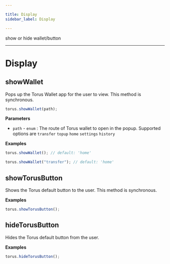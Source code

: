 ```yaml
---

title: Display
sidebar_label: Display

---
```



show or hide wallet/button

---

# Display

## showWallet

Pops up the Torus Wallet app for the user to view. This method is synchronous.

```javascript
torus.showWallet(path);
```

**Parameters**

* `path` - `enum` : The route of Torus wallet to open in the popup. Supported options are `transfer` `topup` `home` `settings` `history`

**Examples**

```javascript
torus.showWallet(); // default: 'home'
```

```javascript
torus.showWallet("transfer"); // default: 'home'
```

## showTorusButton

Shows the Torus default button to the user. This method is synchronous.

**Examples**

```javascript
torus.showTorusButton();
```

## hideTorusButton

Hides the Torus default button from the user.

**Examples**

```javascript
torus.hideTorusButton();
```

